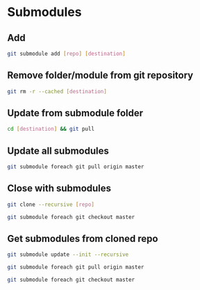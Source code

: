 # Submodules

## Add

```sh
git submodule add [repo] [destination]
```

## Remove folder/module from git repository

```sh
git rm -r --cached [destination]
```

## Update from submodule folder

```sh
cd [destination] && git pull
```

## Update all submodules

```sh
git submodule foreach git pull origin master
```

## Close with submodules

```sh
git clone --recursive [repo]
```

```sh
git submodule foreach git checkout master
```

## Get submodules from cloned repo

```sh
git submodule update --init --recursive
```

```sh
git submodule foreach git pull origin master
```

```sh
git submodule foreach git checkout master
```
